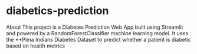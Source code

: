 # diabetics-prediction
About This project is a Diabetes Prediction Web App built using Streamlit and powered by a RandomForestClassifier machine learning model. It uses the **Pima Indians Diabetes Dataset to predict whether a patient is diabetic based on health metrics

